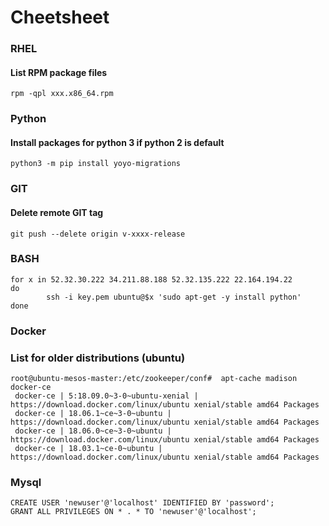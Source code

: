 # Cheetsheet

### RHEL

#### List RPM package files  

```
rpm -qpl xxx.x86_64.rpm
```

### Python

#### Install packages for python 3 if python 2 is default

```
python3 -m pip install yoyo-migrations
``` 

### GIT

#### Delete remote GIT tag

```
git push --delete origin v-xxxx-release
```

### BASH

```
for x in 52.32.30.222 34.211.88.188 52.32.135.222 22.164.194.22
do 
        ssh -i key.pem ubuntu@$x 'sudo apt-get -y install python'
done

```

### Docker

### List for older distributions  (ubuntu)

```
root@ubuntu-mesos-master:/etc/zookeeper/conf#  apt-cache madison docker-ce
 docker-ce | 5:18.09.0~3-0~ubuntu-xenial | https://download.docker.com/linux/ubuntu xenial/stable amd64 Packages
 docker-ce | 18.06.1~ce~3-0~ubuntu | https://download.docker.com/linux/ubuntu xenial/stable amd64 Packages
 docker-ce | 18.06.0~ce~3-0~ubuntu | https://download.docker.com/linux/ubuntu xenial/stable amd64 Packages
 docker-ce | 18.03.1~ce-0~ubuntu | https://download.docker.com/linux/ubuntu xenial/stable amd64 Packages
```

### Mysql

```
CREATE USER 'newuser'@'localhost' IDENTIFIED BY 'password';
GRANT ALL PRIVILEGES ON * . * TO 'newuser'@'localhost';
```
